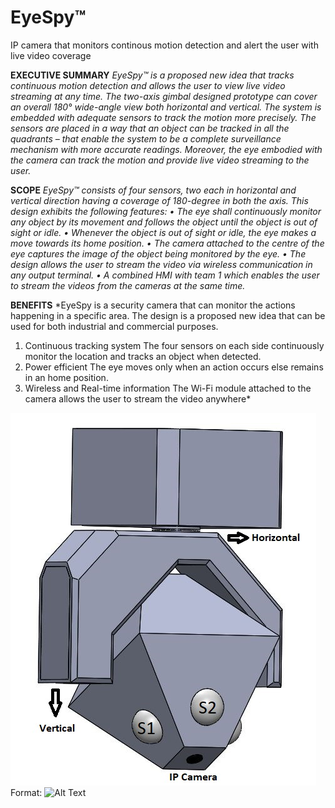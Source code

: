 # EyeSpy™
IP camera that monitors continous motion detection and alert the user with live video coverage

**EXECUTIVE SUMMARY**
*EyeSpy™ is a proposed new idea that tracks continuous motion detection and allows the user to view live video streaming at any time. The two-axis gimbal designed prototype can cover an overall 180° wide-angle view both horizontal and vertical. The system is embedded with adequate sensors to track the motion more precisely. The sensors are placed in a way that an object can be tracked in all the quadrants – that enable the system to be a complete surveillance mechanism with more accurate readings. Moreover, the eye embodied with the camera can track the motion and provide live video streaming to the user.*

**SCOPE**
*EyeSpy™ consists of four sensors, two each in horizontal and vertical direction having a coverage of 180-degree in both the axis. This design exhibits the following features:
• The eye shall continuously monitor any object by its movement and follows the object until the object is out of sight or idle.
• Whenever the object is out of sight or idle, the eye makes a move towards its home position.
• The camera attached to the centre of the eye captures the image of the object being monitored by the eye.
• The design allows the user to stream the video via wireless communication in any output terminal.
• A combined HMI with team 1 which enables the user to stream the videos from the cameras at the same time.*

**BENEFITS**
*EyeSpy is a security camera that can monitor the actions happening in a specific area. The design is a proposed new idea that can be used for both industrial and commercial
purposes.
1.  Continuous tracking system
The four sensors on each side continuously monitor the location and tracks an object when detected.
1.  Power efficient
The eye moves only when an action occurs else remains in an home position.
1.  Wireless and Real-time information
The Wi-Fi module attached to the camera allows the user to stream the video anywhere*

![GitHub Logo](/CAD_DESIGN.JPG)
Format: ![Alt Text](url)



